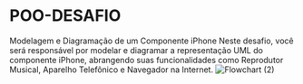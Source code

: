 # POO-DESAFIO
Modelagem e Diagramação de um Componente iPhone Neste desafio, você será responsável por modelar e diagramar a representação UML do componente iPhone, abrangendo suas funcionalidades como Reprodutor Musical, Aparelho Telefônico e Navegador na Internet.
![Flowchart (2)](https://github.com/user-attachments/assets/dadeea0a-5de6-4c60-9939-2806daff4a7b)
